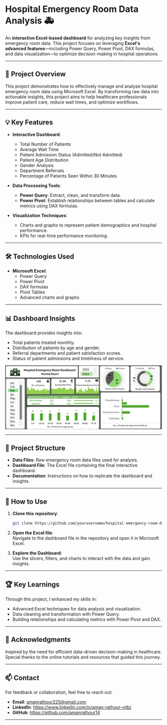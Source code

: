 # Hospital Emergency Room Data Analysis 🚑

An **interactive Excel-based dashboard** for analyzing key insights from emergency room data. This project focuses on leveraging **Excel's advanced features**—including Power Query, Power Pivot, DAX formulas, and data visualization—to optimize decision-making in hospital operations.  

---

## 📌 Project Overview  

This project demonstrates how to effectively manage and analyze hospital emergency room data using Microsoft Excel. By transforming raw data into actionable insights, this project aims to help healthcare professionals improve patient care, reduce wait times, and optimize workflows.  

---

## 💡 Key Features  

- **Interactive Dashboard**:  
  - Total Number of Patients  
  - Average Wait Time  
  - Patient Admission Status (Admitted/Not Admitted)  
  - Patient Age Distribution  
  - Gender Analysis  
  - Department Referrals  
  - Percentage of Patients Seen Within 30 Minutes  

- **Data Processing Tools**:  
  - **Power Query**: Extract, clean, and transform data.  
  - **Power Pivot**: Establish relationships between tables and calculate metrics using DAX formulas.  

- **Visualization Techniques**:  
  - Charts and graphs to represent patient demographics and hospital performance.  
  - KPIs for real-time performance monitoring.  

---

## 🛠️ Technologies Used  

- **Microsoft Excel**:  
  - Power Query  
  - Power Pivot  
  - DAX formulas  
  - Pivot Tables  
  - Advanced charts and graphs  

---

## 📊 Dashboard Insights  

The dashboard provides insights into:  
- Total patients treated monthly.  
- Distribution of patients by age and gender.  
- Referral departments and patient satisfaction scores.  
- Status of patient admissions and timeliness of service.  

![Dashboard Screenshot](https://github.com/amanrathour14/Hospital-Emergency-Room-Data-Analysis/blob/main/Hospital%20Dashboard%20Final.png)

---

## 📁 Project Structure  

- **Data Files**: Raw emergency room data files used for analysis.  
- **Dashboard File**: The Excel file containing the final interactive dashboard.  
- **Documentation**: Instructions on how to replicate the dashboard and insights.  

---

## 🚀 How to Use  

1. **Clone this repository**:  
   ```bash  
   git clone https://github.com/yourusername/hospital-emergency-room-data-analysis.git  
   ```  

2. **Open the Excel file**:  
   Navigate to the dashboard file in the repository and open it in Microsoft Excel.  

3. **Explore the Dashboard**:  
   Use the slicers, filters, and charts to interact with the data and gain insights.  

---

## 🏆 Key Learnings  

Through this project, I enhanced my skills in:  
- Advanced Excel techniques for data analysis and visualization.  
- Data cleaning and transformation with Power Query.  
- Building relationships and calculating metrics with Power Pivot and DAX.  

---

## 🌟 Acknowledgments  

Inspired by the need for efficient data-driven decision-making in healthcare. Special thanks to the online tutorials and resources that guided this journey.  

---

## 📫 Contact  

For feedback or collaboration, feel free to reach out:  
- **Email**: amanrathour225@gmail.com  
- **LinkedIn**: https://www.linkedin.com/in/aman-rathour-vitb/
- **GitHub**: https://github.com/amanrathour14

---  
